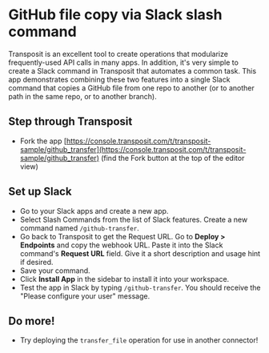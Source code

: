 # GitHub file copy via Slack slash command

Transposit is an excellent tool to create operations that modularize frequently-used API calls in many apps. In addition, it's very simple to create a Slack command in Transposit that automates a common task. This app demonstrates combining these two features into a single Slack command that copies a GitHub file from one repo to another (or to another path in the same repo, or to another branch).

## Step through Transposit

- Fork the app [https://console.transposit.com/t/transposit-sample/github_transfer](https://console.transposit.com/t/transposit-sample/github_transfer) (find the Fork button at the top of the editor view)

## Set up Slack

- Go to your Slack apps and create a new app.
- Select Slash Commands from the list of Slack features. Create a new command named `/github-transfer`.
- Go back to Transposit to get the Request URL. Go to **Deploy > Endpoints** and copy the webhook URL. Paste it into the Slack command's **Request URL** field. Give it a short description and usage hint if desired.
- Save your command.
- Click **Install App** in the sidebar to install it into your workspace.
- Test the app in Slack by typing `/github-transfer`. You should receive the "Please configure your user" message.

## Do more!

- Try deploying the `transfer_file` operation for use in another connector!
